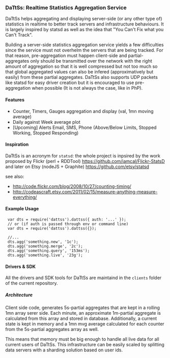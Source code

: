 ### DaTtSs: Realtime Statistics Aggregation Service

DaTtSs helps aggregating and displaying server-side (or any other type of)
statistics in realtime to better track servers and infrastructure behaviours.
It is largely inspired by statsd as well as the idea that
"You Can't Fix what you Can't Track".

Building a server-side statistics aggregation service yields a few difficulties
since the service must not overhelm the servers that are being tracked.
For that reason, pre-aggregation must happen client-side and partial-aggregates
only should be transmitted over the network with the right amount of aggregation
so that it is well compressed but not too much so that global aggregated values
can also be infered (approximatively but easily) from these partial aggregates.
DaTtSs also supports UDP packets like statsd for easy driver creation but it is
encouraged to use pre-aggregation when possible (It is not always the case,
like in PhP).

#### Features

- Counter, Timers, Gauges aggregation and display (val, 1mn moving average)
- Daily against Week average plot
- [Upcoming] Alerts Email, SMS, Phone (Above/Below Limits, Stopped Working,
  Stopped Responding)

#### Inspiration

DaTtSs is an acronym for `statsd`: the whole project is inpsired by the work
proposed by Flickr (perl + RDDTool) https://github.com/iamcal/Flickr-StatsD
and later on Etsy (nodeJS + Graphite) https://github.com/etsy/statsd

see also:
- http://code.flickr.com/blog/2008/10/27/counting-timing/
- http://codeascraft.etsy.com/2011/02/15/measure-anything-measure-everything/

#### Example Usage

```
 var dts = require('dattss').dattss({ auth: '...' });
 // or (if auth is passed through env or command line)
 var dts = require('dattss').dattss({});

 //...
 dts.agg('something.new', '1c');
 dts.agg('something.merge', '2c');
 dts.agg('something.query', '153ms');
 dts.agg('something.live', '23g');
```

#### Drivers & SDK

All the drivers and SDK tools for DaTtSs are maintaind in the `clients` folder
of the current repository.

##### Architecture

Client side code, generates 5s-partial aggregates that are kept in a rolling
1mn array serer side. Each minute, an approximate 1m-partial aggregate is
calculated from this array and stored in database. Additionally, a current
state is kept in memory and a 1mn mvg average calculated for each counter
from the 5s-partial aggregates array as well.

This means that memory must be big enough to handle all live data for all
current users of DaTtSs. This infrastructure can be easily scaled by splitting
data servers with a sharding solution based on user ids.
